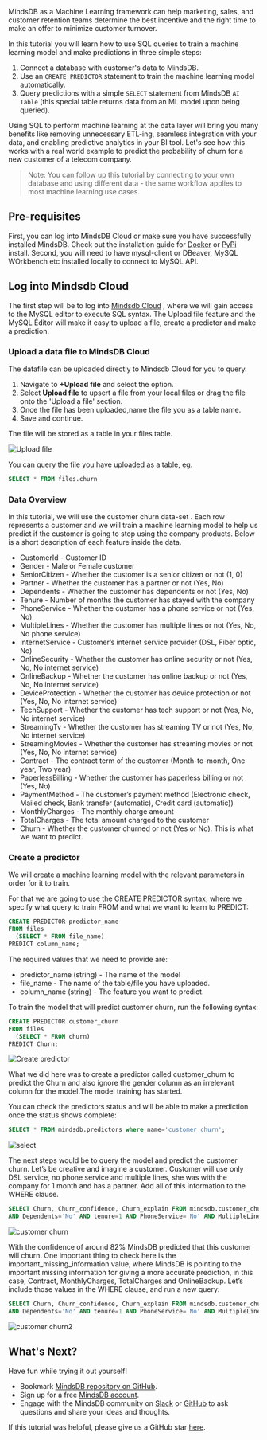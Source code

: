 
MindsDB as a Machine Learning framework can help marketing, sales, and customer retention teams determine the best incentive and the right time to make an offer to minimize customer turnover.

In this tutorial you will learn how to use SQL queries to train a machine learning model and make predictions in three simple steps:

1. Connect a database with customer's data to MindsDB.
2. Use an `CREATE PREDICTOR` statement to train the machine learning model automatically.
3. Query predictions with a simple `SELECT` statement from MindsDB `AI Table` (this special table returns data from an ML model upon being queried).

Using SQL to perform machine learning at the data layer will bring you many benefits like removing unnecessary ETL-ing, seamless integration with your data, and enabling predictive analytics in your BI tool.  Let's see how this works with a real world example to predict the probability of churn for a new customer of a telecom company.

> Note: You can follow up this tutorial by connecting to your own database and using different data - the same workflow applies to most machine learning use cases.

## Pre-requisites

First, you can log into MindsDB Cloud or make sure you have successfully installed MindsDB. Check out the installation guide for [Docker](/deployment/docker/) or [PyPi](/deployment/source/) install. Second, you will need to have mysql-client or DBeaver, MySQL WOrkbench etc installed locally to connect to MySQL API.

## Log into Mindsdb Cloud

The first step will be to log into [Mindsdb Cloud](https://docs.mindsdb.com/deployment/cloud/) , where we will gain access to the MySQL editor to execute SQL syntax. The Upload file feature and the MySQL Editor will make it easy to upload a file, create a predictor and make a prediction.

### Upload a data file to MindsDB Cloud

The datafile can be uploaded directly to Mindsdb Cloud for you to query. 

1. Navigate to **+Upload file** and select the option.
2. Select **Upload file** to upsert a file from your local files or drag the file onto the 'Upload a file' section.
3. Once the file has been uploaded,name the file you as a table name.
4. Save and continue.

The file will be stored as a table in your files table.

![Upload file](/assets/sql/tutorials/customer_churn/upload.png)

You can query the file you have uploaded as a table, eg.

```sql
SELECT * FROM files.churn
```

### Data Overview

In this tutorial, we will use the customer churn data-set . Each row represents a customer and we will train a machine learning model to help us predict if the customer is going to stop using the company products. Below is a short description of each feature inside the data.

- CustomerId - Customer ID
- Gender - Male or Female customer
-  SeniorCitizen - Whether the customer is a senior citizen or not (1, 0)
-  Partner - Whether the customer has a partner or not (Yes, No)
-  Dependents - Whether the customer has dependents or not (Yes, No)
-  Tenure - Number of months the customer has stayed with the company
-  PhoneService - Whether the customer has a phone service or not (Yes, No)
-  MultipleLines - Whether the customer has multiple lines or not (Yes, No, No phone service)
-  InternetService - Customer’s internet service provider (DSL, Fiber optic, No)
-  OnlineSecurity - Whether the customer has online security or not (Yes, No, No internet service)
-  OnlineBackup - Whether the customer has online backup or not (Yes, No, No internet service)
-  DeviceProtection - Whether the customer has device protection or not (Yes, No, No internet service)
-  TechSupport - Whether the customer has tech support or not (Yes, No, No internet service)
-  StreamingTv - Whether the customer has streaming TV or not (Yes, No, No internet service)
-  StreamingMovies - Whether the customer has streaming movies or not (Yes, No, No internet service)
-  Contract - The contract term of the customer (Month-to-month, One year, Two year)
-  PaperlessBilling - Whether the customer has paperless billing or not (Yes, No)
-  PaymentMethod - The customer’s payment method (Electronic check, Mailed check, Bank transfer (automatic), Credit card (automatic))
-  MonthlyCharges - The monthly charge amount
-  TotalCharges - The total amount charged to the customer
-  Churn - Whether the customer churned or not (Yes or No). This is what we want to predict.


### Create a predictor

We will create a machine learning model with the relevant parameters in order for it to train.

For that we are going to use the CREATE PREDICTOR syntax, where we specify what query to train FROM and what we want to learn to PREDICT:

```sql
CREATE PREDICTOR predictor_name
FROM files
  (SELECT * FROM file_name)
PREDICT column_name;
```

The required values that we need to provide are:

- predictor_name (string) - The name of the model
- file_name - The name of the table/file you have uploaded.
- column_name (string) - The feature you want to predict.

To train the model that will predict customer churn, run the following syntax:

```sql
CREATE PREDICTOR customer_churn
FROM files
  (SELECT * FROM churn)
PREDICT Churn;
```

![Create predictor](/assets/sql/tutorials/customer_churn/create_churn.png)

What we did here was to create a predictor called customer_churn to predict the Churn and also ignore the gender column as an irrelevant column for the model.The model training has started. 

You can check the predictors status and will be able to make a prediction once the status shows complete:

```sql
SELECT * FROM mindsdb.predictors where name='customer_churn';
```

![select](/assets/sql/tutorials/customer_churn/select.png)

The next steps would be to query the model and predict the customer churn. Let’s be creative and imagine a customer. Customer will use only DSL service, no phone service and multiple lines, she was with the company for 1 month and has a partner. Add all of this information to the WHERE clause.

```sql
SELECT Churn, Churn_confidence, Churn_explain FROM mindsdb.customer_churn WHERE SeniorCitizen=0 AND Partner='Yes' 
AND Dependents='No' AND tenure=1 AND PhoneService='No' AND MultipleLines='No phone service' AND InternetService='DSL';
```

![customer churn](/assets/sql/tutorials/customer_churn/customer_churn.png)

With the confidence of around 82% MindsDB predicted that this customer will churn. One important thing to check here is the important_missing_information value, where MindsDB is pointing to the important missing information for giving a more accurate prediction, in this case, Contract, MonthlyCharges, TotalCharges and OnlineBackup. Let’s include those values in the WHERE clause, and run a new query:

```sql
SELECT Churn, Churn_confidence, Churn_explain FROM mindsdb.customer_churn WHERE SeniorCitizen=0 AND Partner='Yes' 
AND Dependents='No' AND tenure=1 AND PhoneService='No' AND MultipleLines='No phone service' AND InternetService='DSL' AND OnlineSecurity='No' AND OnlineBackup='Yes' AND DeviceProtection='No' AND TechSupport='No' AND StreamingTV='No' AND StreamingMovies='No' AND Contract='Month-to-month' AND PaperlessBilling='Yes' AND PaymentMethod='Electronic check' AND MonthlyCharges=29.85 AND TotalCharges=29.85;
```

![customer churn2](/assets/sql/tutorials/customer_churn/customer_churn2.png)

## What's Next?

Have fun while trying it out yourself!

* Bookmark [MindsDB repository on GitHub](https://github.com/mindsdb/mindsdb).
* Sign up for a free [MindsDB account](https://cloud.mindsdb.com/register).
* Engage with the MindsDB community on [Slack](https://mindsdb.com/joincommunity) or [GitHub](https://github.com/mindsdb/mindsdb/discussions) to ask questions and share your ideas and thoughts.

If this tutorial was helpful, please give us a GitHub star [here](https://github.com/mindsdb/mindsdb).
